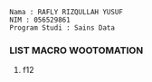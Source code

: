 ```
Nama : RAFLY RIZQULLAH YUSUF
NIM : 056529861
Program Studi : Sains Data
```
### LIST MACRO WOOTOMATION
1. f12
